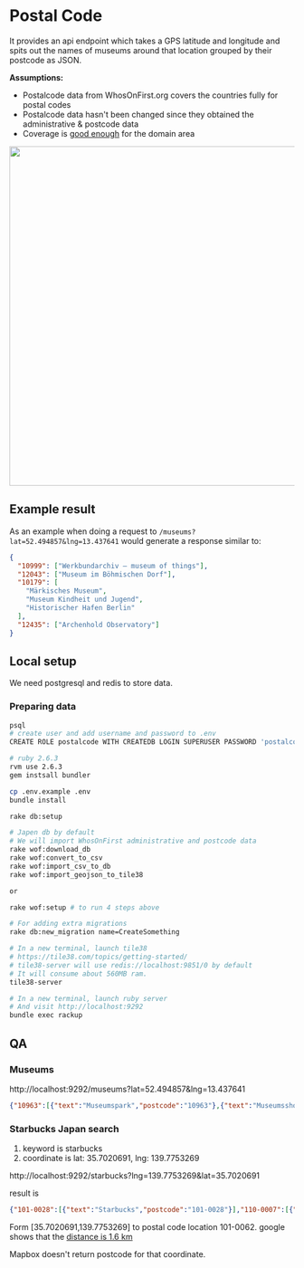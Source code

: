 # Postal Code

It provides an api endpoint which takes a GPS latitude and longitude and spits out the names of museums around that location grouped by their postcode as JSON.

**Assumptions:**

- Postalcode data from WhosOnFirst.org covers the countries fully for postal codes
- Postalcode data hasn't been changed since they obtained the administrative & postcode data
- Coverage is [good enough](https://whosonfirst.org/blog/2019/05/13/geonames/) for the domain area

<img src="https://whosonfirst.org/blog/2019/05/13/geonames/images/post-gn.png" width="600px">

## Example result

As an example when doing a request to `/museums?lat=52.494857&lng=13.437641` would generate a response similar to:

```json
{
  "10999": ["Werkbundarchiv – museum of things"],
  "12043": ["Museum im Böhmischen Dorf"],
  "10179": [
    "Märkisches Museum",
    "Museum Kindheit und Jugend",
    "Historischer Hafen Berlin"
  ],
  "12435": ["Archenhold Observatory"]
}
```

## Local setup

We need postgresql and redis to store data.

### Preparing data

```sh
psql
# create user and add username and password to .env
CREATE ROLE postalcode WITH CREATEDB LOGIN SUPERUSER PASSWORD 'postalcode';

# ruby 2.6.3
rvm use 2.6.3
gem instsall bundler

cp .env.example .env
bundle install

rake db:setup

# Japen db by default
# We will import WhosOnFirst administrative and postcode data
rake wof:download_db
rake wof:convert_to_csv
rake wof:import_csv_to_db
rake wof:import_geojson_to_tile38

or

rake wof:setup # to run 4 steps above

# For adding extra migrations
rake db:new_migration name=CreateSomething

# In a new terminal, launch tile38
# https://tile38.com/topics/getting-started/
# tile38-server will use redis://localhost:9851/0 by default
# It will consume about 560MB ram.
tile38-server

# In a new terminal, launch ruby server
# And visit http://localhost:9292
bundle exec rackup

```

## QA

### Museums

http://localhost:9292/museums?lat=52.494857&lng=13.437641

```json
{"10963":[{"text":"Museumspark","postcode":"10963"},{"text":"Museumsshop","postcode":"10963"}],"10785":[{"text":"Museumsshop","postcode":"10785"}],"12627":[{"text":"Museumswohnung Hellersdorf","postcode":"12627"}],"15562":[{"text":"Museumspark Rüdersdorf","postcode":"15562"}]}
```

### Starbucks Japan search

1. keyword is starbucks
2. coordinate is lat: 35.7020691, lng: 139.7753269

http://localhost:9292/starbucks?lng=139.7753269&lat=35.7020691

result is

```json
{"101-0028":[{"text":"Starbucks","postcode":"101-0028"}],"110-0007":[{"text":"Starbucks","postcode":"110-0007"}],"101-0045":[{"text":"Starbucks","postcode":"101-0045"}],"110-0005":[{"text":"Starbucks","postcode":"110-0005"},{"text":"Starbucks","postcode":"110-0005"}]}
```

Form [35.7020691,139.7753269] to postal code location 101-0062.
google shows that the [distance is 1.6 km](https://www.google.com/maps/dir/'35.7020691,139.7753269'/101-0062,+Japan/@35.7001605,139.7605287,15z/data=!3m1!4b1!4m12!4m11!1m3!2m2!1d139.7753269!2d35.7020691!1m5!1m1!1s0x60188c19f2e5f07d:0x3ca11e47810e362b!2m2!1d139.7632912!2d35.6992105!3e2)

Mapbox doesn't return postcode for that coordinate.